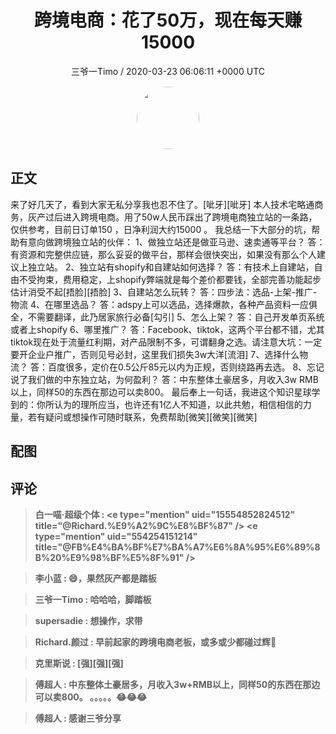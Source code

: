<h1 align="center">跨境电商：花了50万，现在每天赚15000</h1>
<p align="center">
    <a>三爷一Timo / 2020-03-23 06:06:11 &#43;0000 UTC</a>
</p>

<div align="center">
    <img src="https://images.zsxq.com/FmjjWlBkDM1l6m5IhArx1Ur7oxGg?e=1590940799&amp;token=kIxbL07-8jAj8w1n4s9zv64FuZZNEATmlU_Vm6zD:85-OFqsNjHQGheToM4cexH5GoQg=" width="100" height="100" style="border:1px solid;border-radius:50%; color:#ffffff"/>
</div>

## 正文

<div>
来了好几天了，看到大家无私分享我也忍不住了。[呲牙][呲牙]
本人技术宅略通商务，灰产过后进入跨境电商。用了50w人民币踩出了跨境电商独立站的一条路，仅供参考，目前日订单150 ，日净利润大约15000 。
我总结一下大部分的坑，帮助有意向做跨境独立站的伙伴：
1、做独立站还是做亚马逊、速卖通等平台？
答：有资源和完整供应链，那么妥妥的做平台，那样会很快突出，如果没有那么个人建议上独立站。
2、独立站有shopify和自建站如何选择？
答：有技术上自建站，自由不受拘束，费用稳定，上shopify弊端就是每个差价都要钱，全部完善功能起步估计消受不起[捂脸][捂脸]
3、自建站怎么玩转？
答：四步法：选品-上架-推广-物流
4、在哪里选品？
答：adspy上可以选品，选择爆款，各种产品资料一应俱全，不需要翻译，此乃居家旅行必备[勾引]
5、怎么上架？
答：自己开发单页系统或者上shopify
6、哪里推广？
答：Facebook、tiktok，这两个平台都不错，尤其tiktok现在处于流量红利期，对产品限制不多，可谓翻身之选。请注意大坑：一定要开企业户推广，否则见号必封，这里我们损失3w大洋[流泪]
7、选择什么物流？
答：百度很多，定价在0.5公斤85元以内为正规，否则绕路再去选。
8、忘记说了我们做的中东独立站，为何盈利？
答：中东整体土豪居多，月收入3w RMB以上，同样50的东西在那边可以卖800。
最后奉上一句话，我进这个知识星球学到的：你所认为的理所应当，也许还有1亿人不知道，以此共勉，相信相信的力量，若有疑问或想操作可随时联系，免费帮助[微笑][微笑][微笑]
</div>

## 配图
<div class="image" align="center">

</div>

## 评论

<div align="left">
<div>

<blockquote >
<span> <strong>白一喵·超级个体 : &lt;e type=&#34;mention&#34; uid=&#34;15554852824512&#34; title=&#34;@Richard.%E9%A2%9C%E8%BF%87&#34; /&gt; &lt;e type=&#34;mention&#34; uid=&#34;554254151214&#34; title=&#34;@FB%E4%BA%BF%E7%BA%A7%E6%8A%95%E6%89%8B%20%E9%98%BF%E5%8F%91&#34; /&gt; </strong></span>
</blockquote>

<blockquote >
<span> <strong>李小蓝 : 😄，果然灰产都是踏板 </strong></span>
</blockquote>

<blockquote >
<span> <strong>三爷一Timo : 哈哈哈，脚踏板 </strong></span>
</blockquote>

<blockquote >
<span> <strong>supersadie : 想操作，求带 </strong></span>
</blockquote>

<blockquote >
<span> <strong>Richard.颜过 : 早前起家的跨境电商老板，或多或少都碰过辉🤣 </strong></span>
</blockquote>

<blockquote >
<span> <strong>克里斯说 : [强][强][强] </strong></span>
</blockquote>

<blockquote >
<span> <strong>傅超人 : 中东整体土豪居多，月收入3w&#43;RMB以上，同样50的东西在那边可以卖800。
。。。。。😂😂😂 </strong></span>
</blockquote>

<blockquote >
<span> <strong>傅超人 : 感谢三爷分享 </strong></span>
</blockquote>

</div>
</div>